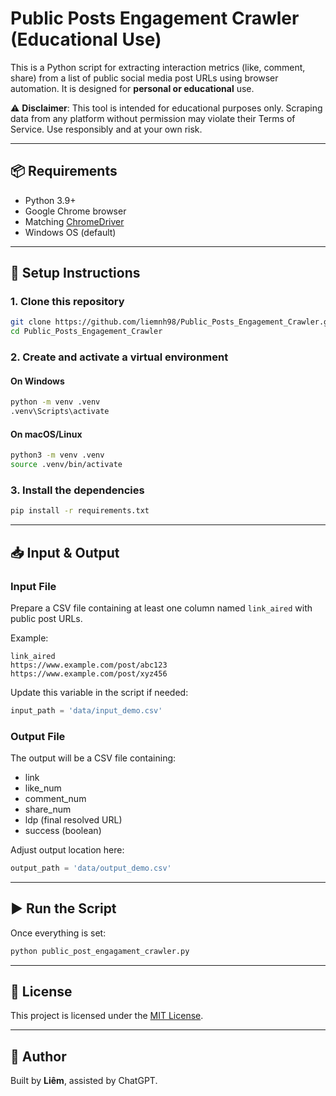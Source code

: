 # Public Posts Engagement Crawler (Educational Use)

This is a Python script for extracting interaction metrics (like, comment, share) from a list of public social media post URLs using browser automation. It is designed for **personal or educational** use.

⚠️ **Disclaimer**: This tool is intended for educational purposes only. Scraping data from any platform without permission may violate their Terms of Service. Use responsibly and at your own risk.

---

## 📦 Requirements

- Python 3.9+
- Google Chrome browser
- Matching [ChromeDriver](https://sites.google.com/chromium.org/driver/)
- Windows OS (default)

---

## 🔧 Setup Instructions

### 1. Clone this repository
```bash
git clone https://github.com/liemnh98/Public_Posts_Engagement_Crawler.git
cd Public_Posts_Engagement_Crawler
```

### 2. Create and activate a virtual environment

#### On Windows
```bash
python -m venv .venv
.venv\Scripts\activate
```

#### On macOS/Linux
```bash
python3 -m venv .venv
source .venv/bin/activate
```

### 3. Install the dependencies
```bash
pip install -r requirements.txt
```

---

## 📥 Input & Output

### Input File

Prepare a CSV file containing at least one column named `link_aired` with public post URLs.

Example:
```csv
link_aired
https://www.example.com/post/abc123
https://www.example.com/post/xyz456
```

Update this variable in the script if needed:

```python
input_path = 'data/input_demo.csv'
```

### Output File

The output will be a CSV file containing:
- link
- like_num
- comment_num
- share_num
- ldp (final resolved URL)
- success (boolean)

Adjust output location here:

```python
output_path = 'data/output_demo.csv'
```

---

## ▶️ Run the Script

Once everything is set:
```bash
python public_post_engagament_crawler.py
```

---

## 📄 License

This project is licensed under the [MIT License](LICENSE).

---

## 🙋 Author

Built by **Liêm**, assisted by ChatGPT.
